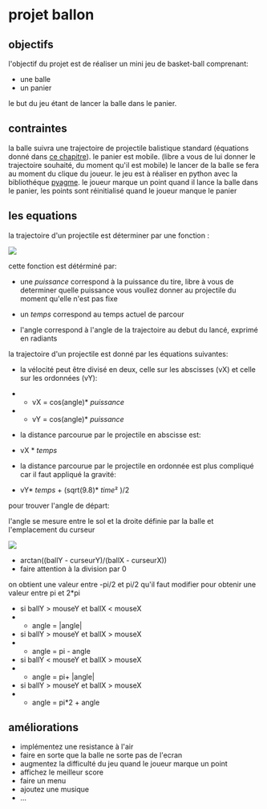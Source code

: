 # projet ballon

## objectifs

l'objectif du projet est de réaliser un mini jeu de basket-ball comprenant:

-   une balle
-   un panier

le but du jeu étant de lancer la balle dans le panier.

## contraintes

la balle suivra une trajectoire de projectile balistique standard (équations donné dans [ce chapitre](#les-équations)).
le panier est mobile. (libre a vous de lui donner le trajectoire souhaité, du moment qu'il est mobile)
le lancer de la balle se fera au moment du clique du joueur.
le jeu est à réaliser en python avec la bibliothéque [pyagme](https://www.pygame.org/docs/).
le joueur marque un point quand il lance la balle dans le panier, les points sont réinitialisé quand le joueur manque le panier

## les equations

la trajectoire d'un projectile est déterminer par une fonction : 

![](https://upload.wikimedia.org/wikipedia/commons/thumb/3/3e/Ferde_hajitas2.svg/250px-Ferde_hajitas2.svg.png)

cette fonction est détérminé par:

- une *puissance* correspond à la puissance du tire, libre à vous de determiner quelle puissance vous voullez donner au projectile du moment qu'elle n'est pas fixe

- un *temps* correspond au temps actuel de parcour

- l'angle correspond à l'angle de la trajectoire au debut du lancé, exprimé en radiants

la trajectoire d'un projectile est donné par les équations suivantes:
- la vélocité peut être divisé en deux, celle sur les abscisses (vX) et celle sur les ordonnées (vY):
- - vX = cos(angle)* *puissance*
- - vY = cos(angle)* *puissance*

- la distance parcourue par le projectile en abscisse est:
- vX * *temps*
- la distance parcourue par le projectile en ordonnée est plus compliqué car il faut appliqué la gravité:
- vY* *temps* + (sqrt(9.8)* *time*² )/2

pour trouver l'angle de départ:

l'angle se mesure entre le sol et la droite définie par la balle et l'emplacement du curseur

![](https://upload.wikimedia.org/wikipedia/commons/thumb/4/4c/Unit_circle_angles_color.svg/1024px-Unit_circle_angles_color.svg.png)

- arctan((ballY - curseurY)/(ballX - curseurX))
- faire attention à la division par 0

on obtient une valeur entre -pi/2 et pi/2 qu'il faut modifier pour obtenir une valeur entre pi et 2*pi

- si ballY > mouseY et ballX < mouseX
- - angle = |angle|
- si ballY > mouseY et ballX > mouseX
- - angle = pi - angle
- si ballY < mouseY et ballX > mouseX
- - angle = pi+ |angle|
- si ballY > mouseY et ballX > mouseX
- - angle = pi*2 + angle

## améliorations

- implémentez une resistance à l'air
- faire en sorte que la balle ne sorte pas de l'ecran
- augmentez la difficulté du jeu quand le joueur marque un point
- affichez le meilleur score
- faire un menu
- ajoutez une musique
- ...

